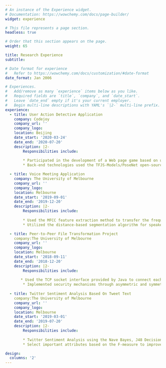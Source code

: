 ```yaml
---
# An instance of the Experience widget.
# Documentation: https://wowchemy.com/docs/page-builder/
widget: experience

# This file represents a page section.
headless: true

# Order that this section appears on the page.
weight: 65

title: Research Experience
subtitle:

# Date format for experience
#   Refer to https://wowchemy.com/docs/customization/#date-format
date_format: Jan 2006

# Experiences.
#   Add/remove as many `experience` items below as you like.
#   Required fields are `title`, `company`, and `date_start`.
#   Leave `date_end` empty if it's your current employer.
#   Begin multi-line descriptions with YAML's `|2-` multi-line prefix.
experience:
  - title: User Action Detective Application
    company: Codejoy
    company_url: ''
    company_logo: 
    location: Beijing
    date_start: '2020-03-24'
    date_end: '2020-07-20'
    description: |2-
        Responsibilities include:
        
        * Participated in the development of a Web page game based on user action recognition. The match between the user action and the target action determines the score of the game
        * Back-end technologies used the TFJS-Models/PoseNet open-source image recognition algorithm to identify user action according to the coordinates of the two-dimensional image

  - title: Voice Meeting Application
    company: The University of Melbourne
    company_url: ''
    company_logo: 
    location: Melbourne
    date_start: '2019-09-01'
    date_end: '2019-12-20'
    description: |2-
        Responsibilities include:
        
        * Used the MFCC feature extraction method to transfer the frequency band from the HZ scale to the Mel scale. Trained a hybrid  GMM model using non-target user voice data and fine-tune it based on the data of the target user
        * Utilized the distance-based segmentation algorithm for speaker segmentation. Pattern matching and logical decision-making used maximum Posterior Probability Classification

  - title: Peer-to-Peer File Transformation Project
    company:The University of Melbourne
    company_url: ''
    company_logo: 
    location: Melbourne
    date_start: '2018-09-11'
    date_end: '2018-12-20'
    description: |2-
        Responsibilities include:
        
       * Used the TCP socket interface provided by Java to connect each peer and used a multithread mechanism to implement synchronized peer-to-peer communication for file transmission
        * Implemented security mechanisms through asymmetric and symmetric encryption algorithms
        
  - title: Twitter Sentiment Analysis Based On Tweet Text
    company:The University of Melbourne
    company_url: ''
    company_logo: 
    location: Melbourne
    date_start: '2019-03-01'
    date_end: '2019-07-20'
    description: |2-
        Responsibilities include:
        
        * Twitter Sentiment Analysis using the Nave Bayes, J48 Decision Tree, and random forest tree method
        * Select important attributes based on the F-measure to improve the system performance

design:
  columns: '2'
---
```


